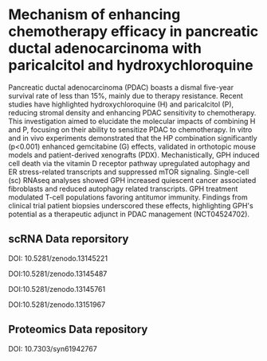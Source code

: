 # Mechanism of enhancing chemotherapy efficacy in pancreatic ductal adenocarcinoma with paricalcitol and hydroxychloroquine

Pancreatic ductal adenocarcinoma (PDAC) boasts a dismal five-year survival rate of less than 15%, mainly due to therapy resistance. Recent studies have highlighted hydroxychloroquine (H) and paricalcitol (P), reducing stromal density and enhancing PDAC sensitivity to chemotherapy. This investigation aimed to elucidate the molecular impacts of combining H and P, focusing on their ability to sensitize PDAC to chemotherapy. In vitro and in vivo experiments demonstrated that the HP combination significantly (p<0.001) enhanced gemcitabine (G) effects, validated in orthotopic mouse models and patient-derived xenografts (PDX). Mechanistically, GPH induced cell death via the vitamin D receptor pathway upregulated autophagy and ER stress-related transcripts and suppressed mTOR signaling. Single-cell (sc) RNAseq analyses showed GPH increased quiescent cancer associated fibroblasts and reduced autophagy related transcripts. GPH treatment modulated T-cell populations favoring antitumor immunity. Findings from clinical trial patient biopsies underscored these effects, highlighting GPH's potential as a therapeutic adjunct in PDAC management (NCT04524702).

## scRNA Data reporsitory
DOI: 10.5281/zenodo.13145221

DOI:10.5281/zenodo.13145487

DOI:10.5281/zenodo.13145761

DOI:10.5281/zenodo.13151967

## Proteomics Data repository
DOI: 10.7303/syn61942767

